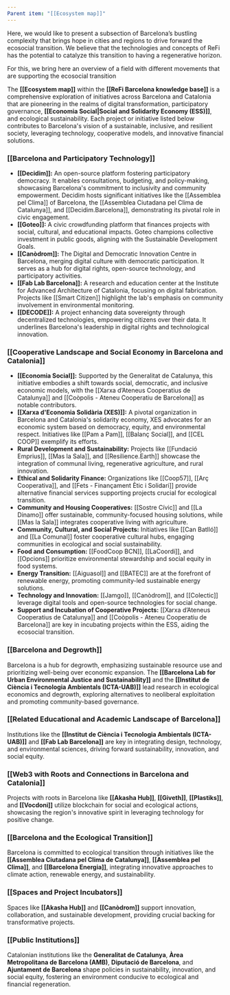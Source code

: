 ```yaml
---
Parent item: "[[Ecosystem map]]"
---
```

Here, we would like to present a subsection of Barcelona’s bustling complexity that brings hope in cities and regions to drive forward the ecosocial transition. We believe that the technologies and concepts of ReFi has the potential to catalyze this transition to having a regenerative horizon.

For this, we bring here an overview of a field with different movements that are supporting the ecosocial transition

The **[[Ecosystem map]]** within the **[[ReFi Barcelona knowledge base]]** is a comprehensive exploration of initiatives across Barcelona and Catalonia that are pioneering in the realms of digital transformation, participatory governance, **[[Economia Social|Social and Solidarity Economy (ESS)]]**, and ecological sustainability. Each project or initiative listed below contributes to Barcelona's vision of a sustainable, inclusive, and resilient society, leveraging technology, cooperative models, and innovative financial solutions.

### [[Barcelona and Participatory Technology]]

- **[[Decidim]]:** An open-source platform fostering participatory democracy. It enables consultations, budgeting, and policy-making, showcasing Barcelona's commitment to inclusivity and community empowerment. Decidim hosts significant initiatives like the [[Assemblea pel Clima]] of Barcelona, the [[Assemblea Ciutadana pel Clima de Catalunya]], and [[Decidim.Barcelona]], demonstrating its pivotal role in civic engagement.
- **[[Goteo]]:** A civic crowdfunding platform that finances projects with social, cultural, and educational impacts. Goteo champions collective investment in public goods, aligning with the Sustainable Development Goals.
- **[[Canòdrom]]:** The Digital and Democratic Innovation Centre in Barcelona, merging digital culture with democratic participation. It serves as a hub for digital rights, open-source technology, and participatory activities.
- **[[Fab Lab Barcelona]]:** A research and education center at the Institute for Advanced Architecture of Catalonia, focusing on digital fabrication. Projects like [[Smart Citizen]] highlight the lab's emphasis on community involvement in environmental monitoring.
- **[[DECODE]]:** A project enhancing data sovereignty through decentralized technologies, empowering citizens over their data. It underlines Barcelona's leadership in digital rights and technological innovation.

### [[Cooperative Landscape and Social Economy in Barcelona and Catalonia]]

- **[[Economia Social]]:** Supported by the Generalitat de Catalunya, this initiative embodies a shift towards social, democratic, and inclusive economic models, with the [[Xarxa d’Ateneus Cooperatius de Catalunya]] and [[Coòpolis - Ateneu Cooperatiu de Barcelona]] as notable contributors.
- **[[Xarxa d'Economia Solidària (XES)]]:** A pivotal organization in Barcelona and Catalonia's solidarity economy, XES advocates for an economic system based on democracy, equity, and environmental respect. Initiatives like [[Pam a Pam]], [[Balanç Social]], and [[CEL COOP]] exemplify its efforts.
- **Rural Development and Sustainability:** Projects like [[Fundació Emprius]], [[Mas la Sala]], and [[Resilience.Earth]] showcase the integration of communal living, regenerative agriculture, and rural innovation.
- **Ethical and Solidarity Finance:** Organizations like [[Coop57]], [[Arç Cooperativa]], and [[Fets - Finançament Ètic i Solidari]] provide alternative financial services supporting projects crucial for ecological transition.
- **Community and Housing Cooperatives:** [[Sostre Cívic]] and [[La Dinamo]] offer sustainable, community-focused housing solutions, while [[Mas la Sala]] integrates cooperative living with agriculture.
- **Community, Cultural, and Social Projects:** Initiatives like [[Can Batlló]] and [[La Comunal]] foster cooperative cultural hubs, engaging communities in ecological and social sustainability.
- **Food and Consumption:** [[FoodCoop BCN]], [[LaCoordi]], and [[Opcions]] prioritize environmental stewardship and social equity in food systems.
- **Energy Transition:** [[Aiguasol]] and [[BATEC]] are at the forefront of renewable energy, promoting community-led sustainable energy solutions.
- **Technology and Innovation:** [[Jamgo]], [[Canòdrom]], and [[Colectic]] leverage digital tools and open-source technologies for social change.
- **Support and Incubation of Cooperative Projects:** [[Xarxa d’Ateneus Cooperatius de Catalunya]] and [[Coòpolis - Ateneu Cooperatiu de Barcelona]] are key in incubating projects within the ESS, aiding the ecosocial transition.

### [[Barcelona and Degrowth]]

Barcelona is a hub for degrowth, emphasizing sustainable resource use and prioritizing well-being over economic expansion. The **[[Barcelona Lab for Urban Environmental Justice and Sustainability]]** and the **[[Institut de Ciència i Tecnologia Ambientals (ICTA-UAB)]]** lead research in ecological economics and degrowth, exploring alternatives to neoliberal exploitation and promoting community-based governance.

### [[Related Educational and Academic Landscape of Barcelona]]

Institutions like the **[[Institut de Ciència i Tecnologia Ambientals (ICTA-UAB)]]** and **[[Fab Lab Barcelona]]** are key in integrating design, technology, and environmental sciences, driving forward sustainability, innovation, and social equity.

### [[Web3 with Roots and Connections in Barcelona and Catalonia]]

Projects with roots in Barcelona like **[[Akasha Hub]]**, **[[Giveth]]**, **[[Plastiks]]**, and **[[Vocdoni]]** utilize blockchain for social and ecological actions, showcasing the region's innovative spirit in leveraging technology for positive change.

### [[Barcelona and the Ecological Transition]]

Barcelona is committed to ecological transition through initiatives like the **[[Assemblea Ciutadana pel Clima de Catalunya]]**, **[[Assemblea pel Clima]]**, and **[[Barcelona Energia]]**, integrating innovative approaches to climate action, renewable energy, and sustainability.

### [[Spaces and Project Incubators]]

Spaces like **[[Akasha Hub]]** and **[[Canòdrom]]** support innovation, collaboration, and sustainable development, providing crucial backing for transformative projects.

### [[Public Institutions]]

Catalonian institutions like the **Generalitat de Catalunya**, **Àrea Metropolitana de Barcelona (AMB)**, **Diputació de Barcelona**, and **Ajuntament de Barcelona** shape policies in sustainability, innovation, and social equity, fostering an environment conducive to ecological and financial regeneration.